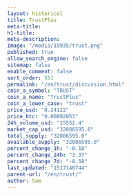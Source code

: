 ```yaml
---
layout: historical
title: TrustPlus
meta-title: 
h1-title: 
meta-description: 
image: "/media/19935/trust.png"
published: true
allow_search_engine: false
sitemap: false
enable_comment: false
sort_order: 551
permalink: "/en/trust/discussion.html"
coin_a_symbol: "TRUST"
coin_a_name: "TrustPlus"
coin_a_lower_case: "trust"
price_usd: "0.24122"
price_btc: "0.00002053"
24h_volume_usd: "15552.4"
market_cap_usd: "32086595.0"
total_supply: "32086595.0"
available_supply: "32086595.0"
percent_change_1h: "-0.18"
percent_change_24h: "3.37"
percent_change_7d: "-8.58"
last_updated: "1517140744"
parent-url: "/en/trust/"
author: Sam
---
```


